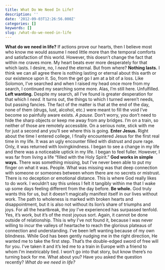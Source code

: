 ```yaml
---
title: What Do We Need In Life?
description: ''
date: '2012-09-03T12:26:56.000Z'
categories: []
keywords: []
slug: /what-do-we-need-in-life
---
```

**What do we need in life?** If actions prove our hearts, then I believe most who know me would assume I need little more than the temporal comforts and satisfaction of this world. However, this doesn’t change the fact that within me craves more. My heart beats ever more desperately for that which lasts. I desire, no, I _need_ the eternal. But from where?
**Nothing lasts.** I think we can all agree there is nothing lasting or eternal about this earth or our existence upon it. So, from the get go I am at a bit of a loss. Like Solomon, I’ve searched and when I raised my head once more from my search, I continued my searching some more. Alas, I’m still here. Unfulfilled.
**Left wanting.** Despite my search, all I’ve found is greater desperation for that which I _need_. It turns out, the things to which I turned weren’t needs, but passing fancies. The fact of the matter is that at the end of the day, none of them (drugs, lust, alcohol, etc.) were meant to fill the void I’ve become so painfully aware exists.
_A pause._ Don’t worry, you don’t need to hide the sharp objects or keep me away from any bridges. I’m on a train, so neither of those are remotely accessible. On a serious note, stick with me for just a second and you’ll see where this is going.
**Enter Jesus.** Right about the time I entered college, I finally encountered Jesus for the first real time in my life. It was an ugly encounter filled with distrust and pure rage. Only, it was returned with lovingkindness. I began to see a change in my life and there was a noticeable uptick in my life. I began to feel fuller. However, I was far from living a life “filled with the Holy Spirit.”
**God works in simple ways.** There was something missing, but I’ve never been able to put my finger on what it was. People. What was missing was that deep connection with someone or someones between whom there are no secrets or mistrust. There is no deception or emotional distance. This is where God really likes to do work. I wouldn’t say this unless I felt it tangibly within me that I wake up some days feeling different from the day before.
**Be whole.** God truly wants this for us, but it doesn’t magically manifest itself in our lives without work. The path to wholeness is marked with broken hearts and disappointment, but it is also not without its lion’s share of triumphs and joys. For all the heartbreak, the joy I’ve experienced has surpassed tenfold. Yes, it’s work, but it’s of the most joyous sort. Again, it cannot be done outside of relationship.
This is why I’ve not found it, because I was never willing to incur the valleys of heartache to reach the glorious plateaus of connection and understanding. I’ve been left wanting because of my own blindness. While God has been gently nudging me in the right direction, He wanted me to take the first step. That’s the double-edged sword of free will for you. I’ve taken it and it’s led me to a train in Europe with a friend to whom I’m inextricably tied. I won’t go into that story, but know there’s no turning back for me. What about you? Have you asked the question recently? _What do we need in life?_
